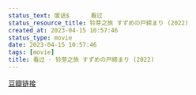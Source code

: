 ```yaml
---
status_text: 废话$      看过
status_resource_title: 铃芽之旅 すずめの戸締まり‎ (2022)
created_at: 2023-04-15 10:57:46
status_type: movie
date: 2023-04-15 10:57:46
tags: [movie]
title: 看过 - 铃芽之旅 すずめの戸締まり‎ (2022)
---
```

[豆瓣链接](https://movie.douban.com/subject/35371261/)
